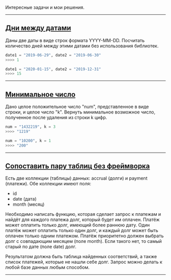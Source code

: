 Интересные задачи и мои решения.
____

## [Дни между датами](https://github.com/4kolesov/interesting_tasks/blob/main/accurals_vs_payments.py)
Даны две даты в виде строк формата YYYY-MM-DD. Посчитать количество дней между этими датами без использования библиотек.

```python
date1 = "2019-06-29", date2 = "2019-06-30"
>>>> 1

date1 = "2020-01-15", date2 = "2019-12-31"
>>>> 15
```
____
## [Минимальное число](https://github.com/4kolesov/interesting_tasks/blob/main/min_number.py)

Дано целое положительное число "num", представленное в виде строки, и целое число "k". Вернуть минимальное возможное число, полученное после удаления из строки k цифр.

```python
num = "1432219", k = 3
>>>> "1219"

num = "10200", k = 1
>>>> "200"
```
____


## [Сопоставить пару таблиц без фреймворка](https://github.com/4kolesov/interesting_tasks/blob/main/accurals_vs_payments.py)
Есть две коллекции (таблицы) данных: accrual (долги) и payment (платежи). Обе коллекции имеют поля:
- id
- date (дата)
- month (месяц)

Необходимо написать функцию, которая сделает запрос к платежам и найдёт для каждого платежа долг, который будет им оплачен. Платёж может оплатить только долг, имеющий более раннюю дату. Один платёж может оплатить только один долг, и каждый долг может быть оплачен только одним платежом. Платёж приоритетно должен выбрать долг с совпадающим месяцем (поле month). Если такого нет, то самый
старый по дате (поле date) долг.

Результатом должна быть таблица найденных соответствий, а также список платежей,
которые не нашли себе долг. Запрос можно делать к любой базе данных любым способом.
____
